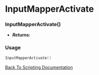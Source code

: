 # InputMapperActivate

### InputMapperActivate()
- ***Returns:*** 

### Usage

```Lua
InputMapperActivate()
```


[Back To Scripting Documentation](../README.md)
